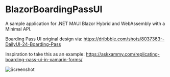 # BlazorBoardingPassUI

A sample application for .NET MAUI Blazor Hybrid and WebAssembly with a Minimal API.

Boarding Pass UI original design via:
https://dribbble.com/shots/8037363--DailyUI-24-Boarding-Pass

Inspiration to take this as an example:
https://askxammy.com/replicating-boarding-pass-ui-in-xamarin-forms/

![Screenshot](https://user-images.githubusercontent.com/4984486/168217294-98dcca0c-77e7-4452-90a2-13acb5f1b593.png)
